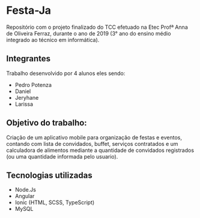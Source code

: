 # Festa-Ja

Repositório com o projeto finalizado do TCC efetuado na Etec Profª Anna de Oliveira Ferraz, durante o ano de 2019 (3° ano do ensino médio integrado ao técnico em informática). 

## Integrantes
Trabalho desenvolvido por 4 alunos eles sendo: 
  - Pedro Potenza
  - Daniel 
  - Jeryhane
  - Larissa

## Objetivo do trabalho: 
Criação de um aplicativo mobile para organização de festas e eventos, contando com lista de convidados, buffet, serviços contratados e um calculadora de alimentos mediante a quantidade de convidados registrados (ou uma quantidade informada pelo usuario).

## Tecnologias utilizadas
  - Node.Js
  - Angular
  - Ionic (HTML, SCSS, TypeScript)
  - MySQL
